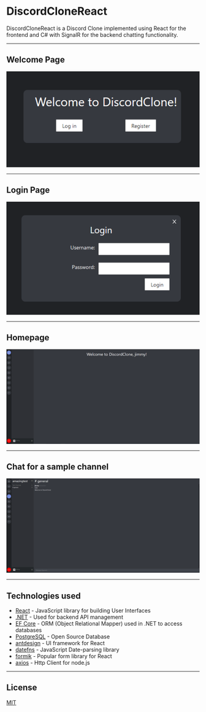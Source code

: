 # DiscordCloneReact

DiscordCloneReact is a Discord Clone implemented using React for the frontend and C# with SignalR for the backend chatting functionality.

---

## Welcome Page

![Welcome](images/discordclone_home.png)

---

## Login Page

![Login](images/discordclone_login.png)

---

## Homepage

![Homepage](images/discordclone_welcome.png)

---

## Chat for a sample channel

![Example Channel](images/discordclone_channel.png)

---

## Technologies used

- [React](https://reactjs.org/) - JavaScript library for building User Interfaces
- [.NET](https://docs.microsoft.com/en-us/dotnet/) - Used for backend API management
- [EF Core](https://docs.microsoft.com/en-us/ef/core/) - ORM (Object Relational Mapper) used in .NET to access databases
- [PostgreSQL](https://www.postgresql.org/) - Open Source Database
- [antdesign](https://ant.design/) - UI framework for React
- [datefns](https://date-fns.org/) - JavaScript Date-parsing library
- [formik](https://formik.org/) - Popular form library for React
- [axios](https://github.com/axios/axios) - Http Client for node.js

---

## License

[MIT](https://choosealicense.com/licenses/mit/)
